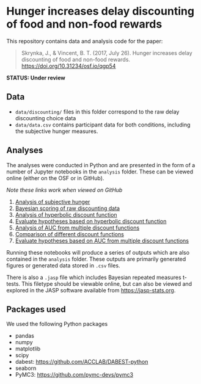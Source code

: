 # Hunger increases delay discounting of food and non-food rewards

This repository contains data and analysis code for the paper:

> Skrynka, J., & Vincent, B. T. (2017, July 26). Hunger increases delay discounting of food and non-food rewards. https://doi.org/10.31234/osf.io/qgp54

**STATUS: Under review**


## Data

- `data/discounting/` files in this folder correspond to the raw delay discounting choice data
- `data/data.csv` contains participant data for both conditions, including the subjective hunger measures.


## Analyses

The analyses were conducted in Python and are presented in the form of a number of Jupyter notebooks in the `analysis` folder. These can be viewed online (either on the OSF or in GitHub).

_Note these links work when viewed on GitHub_

1. [Analysis of subjective hunger](analysis/01_subjective_hunger.ipynb)
2. [Bayesian scoring of raw discounting data](analysis/02_score_discounting_data.ipynb)
3. [Analysis of hyperbolic discount function](analysis/03_analyse-hyperbolic.ipynb)
4. [Evaluate hypotheses based on hyperbolic discount function](analysis/04_analyse_hypotheses_hyperbolic_logk.ipynb)
5. [Analysis of AUC from multiple discount functions](analysis/05_analyse_AUC.ipynb)
6. [Comparison of different discount functions](analysis/06_model_comparison.ipynb)
7. [Evaluate hypotheses based on AUC from multiple discount functions](analysis/07_analyse_hypotheses_AUC.ipynb)

Running these notebooks will produce a series of outputs which are also contained in the `analysis` folder. These outputs are primarily generated figures or generated data stored in `.csv` files.

There is also a `.jasp` file which includes Bayesian repeated measures t-tests. This filetype should be viewable online, but can also be viewed and explored in the JASP software available from https://jasp-stats.org.




## Packages used
We used the following Python packages
- pandas
- numpy
- matplotlib
- scipy
- dabest: https://github.com/ACCLAB/DABEST-python
- seaborn
- PyMC3: https://github.com/pymc-devs/pymc3

